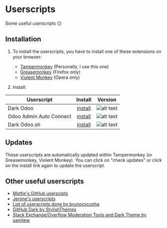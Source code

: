 # Userscripts

Some useful userscripts :smirk:

## Installation

1. To install the userscripts, you have to install one of these extensions on your browser:
   * [Tampermonkey](https://www.tampermonkey.net/) (Personally, I use this one)
   * [Greasemonkey](https://addons.mozilla.org/en-US/firefox/addon/greasemonkey/) (Firefox only)
   * [Violent Monkey](https://addons.opera.com/en/extensions/details/violent-monkey/) (Opera only)

2. Install:

| Userscript              | Install            | Version                                                                                |
|-------------------------|:------------------:|:-------------------------------------------------------------------------------------:|
| Dark Odoo               | [install][doo-raw] | ![alt text](https://img.shields.io/badge/Version-Beta-C4246A.svg "Version Beta") |
| Odoo Admin Auto Connect | [install][aac-raw] | ![alt text](https://img.shields.io/badge/Version-1.0-C4246A.svg "Version 1.0")   |
| Dark Odoo.sh            | [install][dsh-raw] | ![alt text](https://img.shields.io/badge/Version-Beta-C4246A.svg "Version Beta") |

[doo-raw]: https://github.com/Maurin3/userscripts/raw/master/dark-odoo.user.js
[aac-raw]: https://github.com/Maurin3/userscripts/raw/master/odoo-admin-auto-connect.user.js
[dsh-raw]: https://github.com/Maurin3/userscripts/raw/master/dark-odoo-sh.user.js

## Updates

These userscripts are automatically updated within Tampermonkey (or Greasemonkey, Violent Monkey). You can click on "check updates" or click on the install link again to update the userscript.

## Other useful userscripts

* [Mottie's GitHub userscipts](https://github.com/Mottie/GitHub-userscripts)
* [Jerone's userscripts](https://github.com/jerone/UserScripts)
* [List of userscripts done by brunocvcunha](https://github.com/brunocvcunha/awesome-userscripts)
* [GitHub Dark by StylishThemes](https://github.com/StylishThemes/GitHub-Dark)
* [Stack Exchange/Overflow Moderation Tools and Dark Theme by samliew](https://github.com/samliew/SO-mod-userscripts)
